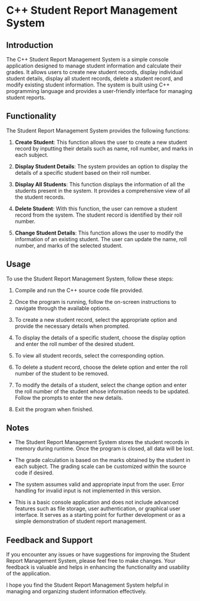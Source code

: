 # C++ Student Report Management System

## Introduction

The C++ Student Report Management System is a simple console application designed to manage student information and calculate their grades. It allows users to create new student records, display individual student details, display all student records, delete a student record, and modify existing student information. The system is built using C++ programming language and provides a user-friendly interface for managing student reports.

## Functionality

The Student Report Management System provides the following functions:

1. **Create Student**: This function allows the user to create a new student record by inputting their details such as name, roll number, and marks in each subject.

2. **Display Student Details**: The system provides an option to display the details of a specific student based on their roll number.

3. **Display All Students**: This function displays the information of all the students present in the system. It provides a comprehensive view of all the student records.

4. **Delete Student**: With this function, the user can remove a student record from the system. The student record is identified by their roll number.

5. **Change Student Details**: This function allows the user to modify the information of an existing student. The user can update the name, roll number, and marks of the selected student.

## Usage

To use the Student Report Management System, follow these steps:

1. Compile and run the C++ source code file provided.

2. Once the program is running, follow the on-screen instructions to navigate through the available options.

3. To create a new student record, select the appropriate option and provide the necessary details when prompted.

4. To display the details of a specific student, choose the display option and enter the roll number of the desired student.

5. To view all student records, select the corresponding option.

6. To delete a student record, choose the delete option and enter the roll number of the student to be removed.

7. To modify the details of a student, select the change option and enter the roll number of the student whose information needs to be updated. Follow the prompts to enter the new details.

8. Exit the program when finished.

## Notes

- The Student Report Management System stores the student records in memory during runtime. Once the program is closed, all data will be lost.

- The grade calculation is based on the marks obtained by the student in each subject. The grading scale can be customized within the source code if desired.

- The system assumes valid and appropriate input from the user. Error handling for invalid input is not implemented in this version.

- This is a basic console application and does not include advanced features such as file storage, user authentication, or graphical user interface. It serves as a starting point for further development or as a simple demonstration of student report management.

## Feedback and Support
If you encounter any issues or have suggestions for improving the Student Report Management System, please feel free to make changes. Your feedback is valuable and helps in enhancing the functionality and usability of the application.

I hope you find the Student Report Management System helpful in managing and organizing student information effectively.
